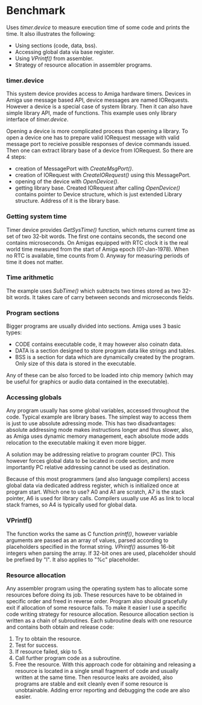 # Benchmark

Uses _timer.device_ to measure execution time of some code and prints the time. It also illustrates the following:
* Using sections (code, data, bss).
* Accessing global data via base register.
* Using _VPrintf()_ from assembler.
* Strategy of resource allocation in assembler programs.

### timer.device

This system device provides access to Amiga hardware timers. Devices in Amiga use message based API, device messages are named IORequests. However a device is a special case of system library. Then it can also have simple library API, made of functions. This example uses only library interface of _timer.device_.

Opening a device is more complicated process than opening a library. To open a device one has to prepare valid IORequest message with valid message port to recieive possible responses of device commands issued. Then one can extract library base of a device from IORequest. So there are 4 steps:
* creation of MessagePort with _CreateMsgPort()_.
* creation of IORequest with _CreateIORequest()_ using this MessagePort.
* opening of the device with _OpenDevice()_.
* getting library base. Created IORequest after calling _OpenDevice()_ contains pointer to Device structure, which is just extended Library structure. Address of it is the library base.

### Getting system time

Timer device provides _GetSysTime()_ function, which returns current time as set of two 32-bit words. The first one contains seconds, the second one contains microseconds. On Amigas equipped with RTC clock it is the real world time measured from the start of Amiga epoch (01-Jan-1978). When no RTC is available, time counts from 0. Anyway for measuring periods of time it does not matter.

### Time arithmetic

The example uses _SubTime()_ which subtracts two times stored as two 32-bit words. It takes care of carry between seconds and microseconds fields.

### Program sections

Bigger programs are usually divided into sections. Amiga uses 3 basic types:
* CODE contains executable code, it may however also coinatn data.
* DATA is a section designed to store program data like strings and tables.
* BSS is a section for data which are dynamically created by the program. Only size of this data is stored in the executable.

Any of these can be also forced to be loaded into chip memory (which may be useful for graphics or audio data contained in the executable).

### Accessing globals

Any program usually has some global variables, accessed throughout the code. Typical example are library bases. The simplest way to access them is just to use absolute adressing mode. This has two disadvantages: absolute addressing mode makes instructions longer and thus slower, also, as Amiga uses dynamic memory management, each absolute mode adds relocation to the executable making it even more bigger.

A solution may be addressing relative to program counter (PC). This however forces global data to be located in code section, and more importantly PC relative addressing cannot be used as destination.

Because of this most programmers (and also language compilers) access global data via dedicated address register, which is initialized once at program start. Which one to use? A0 and A1 are scratch, A7 is the stack pointer, A6 is used for library calls. Compilers usually use A5 as link to local stack frames, so A4 is typically used for global data.

### VPrintf()

The function works the same as C function _printf()_, however variable arguments are passed as an array of values, parsed according to placeholders specified in the format string. _VPrintf()_ assumes 16-bit integers when parsing the array. If 32-bit ones are used, placeholder should be prefixed by "l". It also applies to "%c" placeholder.

### Resource allocation

Any assembler program using the operating system has to allocate some resources before doing its job. These resources have to be obtained in specific order and freed in reverse order. Program also should gracefully exit if allocation of some resource fails. To make it easier I use a specific code writing strategy for resource allocation. Resource allocation section is written as a chain of subroutines. Each subroutine deals with one resource and contains both obtain and release code:
1. Try to obtain the resource.
2. Test for success.
3. If resource failed, skip to 5.
4. Call further program code as a subroutine.
5. Free the resource.
With this approach code for obtaining and releasing a resource is located in a single small fragment of code and usually written at the same time. Then resource leaks are avoided, also programs are stable and exit cleanly even if some resource is unobtainable. Adding error reporting and debugging the code are also easier.

